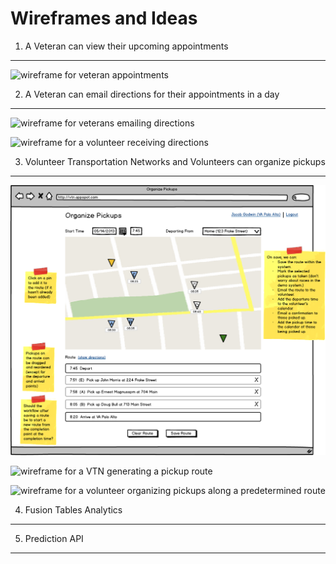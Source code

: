 Wireframes and Ideas
====================

1. A Veteran can view their upcoming appointments
-------------------------------------------------
![wireframe for veteran appointments](https://raw.github.com/openmash/mashmesh/master/wireframes/veteran-views-appointments.png)


2. A Veteran can email directions for their appointments in a day
-----------------------------------------------------------------
![wireframe for veterans emailing directions](https://raw.github.com/openmash/mashmesh/master/wireframes/veteran-sends-directions.png)

![wireframe for a volunteer receiving directions](https://raw.github.com/openmash/mashmesh/master/wireframes/volunteer-receives-directions.png)


3. Volunteer Transportation Networks and Volunteers can organize pickups
------------------------------------------------------------------------
![wireframe for a VTN organizing a route](https://github.com/openmash/mashmesh/blob/master/wireframes/vtn-organizes-pickups.png)

![wireframe for a VTN generating a pickup route](https://raw.github.com/openmash/mashmesh/master/wireframes/vtn-autogenerates-routes.png)

![wireframe for a volunteer organizing pickups along a predetermined route](https://raw.github.com/openmash/mashmesh/master/wireframes/volunteer-organizes-pickups-along-a-predetermined-route.png)


4. Fusion Tables Analytics
--------------------------



5. Prediction API
-----------------
